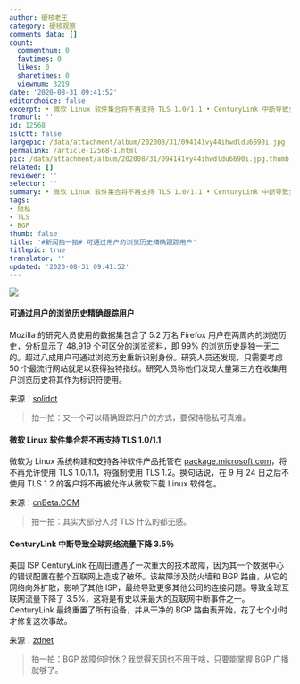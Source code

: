 ```yaml
---
author: 硬核老王
category: 硬核观察
comments_data: []
count:
  commentnum: 0
  favtimes: 0
  likes: 0
  sharetimes: 0
  viewnum: 3219
date: '2020-08-31 09:41:52'
editorchoice: false
excerpt: • 微软 Linux 软件集合将不再支持 TLS 1.0/1.1 • CenturyLink 中断导致全球网络流量下降 3.5％
fromurl: ''
id: 12568
islctt: false
largepic: /data/attachment/album/202008/31/094141vy44ihwdldu6690i.jpg
permalink: /article-12568-1.html
pic: /data/attachment/album/202008/31/094141vy44ihwdldu6690i.jpg.thumb.jpg
related: []
reviewer: ''
selector: ''
summary: • 微软 Linux 软件集合将不再支持 TLS 1.0/1.1 • CenturyLink 中断导致全球网络流量下降 3.5％
tags:
- 隐私
- TLS
- BGP
thumb: false
title: '#新闻拍一拍# 可通过用户的浏览历史精确跟踪用户'
titlepic: true
translator: ''
updated: '2020-08-31 09:41:52'
---
```


![](/data/attachment/album/202008/31/094141vy44ihwdldu6690i.jpg)


#### 可通过用户的浏览历史精确跟踪用户


Mozilla 的研究人员使用的数据集包含了 5.2 万名 Firefox 用户在两周内的浏览历史，分析显示了 48,919 个可区分的浏览资料，即 99% 的浏览历史是独一无二的。超过八成用户可通过浏览历史重新识别身份。研究人员还发现，只需要考虑 50 个最流行网站就足以获得独特指纹。研究人员称他们发现大量第三方在收集用户浏览历史将其作为标识符使用。


来源：[solidot](https://www.solidot.org/story?sid=65389 "https://www.solidot.org/story?sid=65389")



> 
> 拍一拍：又一个可以精确跟踪用户的方式，要保持隐私可真难。
> 
> 
> 


#### 微软 Linux 软件集合将不再支持 TLS 1.0/1.1


微软为 Linux 系统构建和支持各种软件产品托管在 [package.microsoft.com](http://package.microsoft.com/ "http://package.microsoft.com")，将不再允许使用 TLS 1.0/1.1，将强制使用 TLS 1.2。换句话说，在 9 月 24 日之后不使用 TLS 1.2 的客户将不再被允许从微软下载 Linux 软件包。


来源：[cnBeta.COM](https://www.cnbeta.com/articles/tech/1022355.htm "https://www.cnbeta.com/articles/tech/1022355.htm")



> 
> 拍一拍：其实大部分人对 TLS 什么的都无感。
> 
> 
> 


#### CenturyLink 中断导致全球网络流量下降 3.5％


美国 ISP CenturyLink 在周日遭遇了一次重大的技术故障，因为其一个数据中心的错误配置在整个互联网上造成了破坏。该故障涉及防火墙和 BGP 路由，从它的网络向外扩散，影响了其他 ISP，最终导致更多其他公司的连接问题。导致全球互联网流量下降了 3.5%，这将是有史以来最大的互联网中断事件之一。CenturyLink 最终重置了所有设备，并从干净的 BGP 路由表开始，花了七个小时才修复这次事故。


来源：[zdnet](https://www.zdnet.com/article/centurylink-outage-led-to-a-3-5-drop-in-global-web-traffic/ "https://www.zdnet.com/article/centurylink-outage-led-to-a-3-5-drop-in-global-web-traffic/")



> 
> 拍一拍：BGP 故障何时休？我觉得天网也不用干啥，只要能掌握 BGP 广播就够了。
> 
> 
>